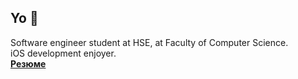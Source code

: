 ## Yo 👋
Software engineer student at HSE, at Faculty of Computer Science.\
iOS development enjoyer.\
[**Резюме**](Resume.pdf)
